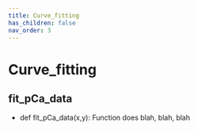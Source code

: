 ```yaml
---
title: Curve_fitting
has_children: false
nav_order: 3
---
```


# Curve_fitting

## fit_pCa_data

+ def fit_pCa_data(x,y):
Function does blah, blah, blah


